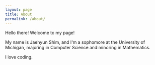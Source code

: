 ```yaml
---
layout: page
title: About
permalink: /about/
---
```


Hello there! Welcome to my page!

My name is Jaehyun Shim, and I'm a sophomore at the University of Michigan, majoring in Computer Science and minoring in Mathematics.

I love coding.